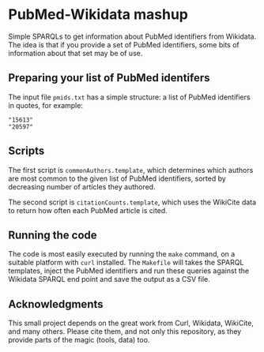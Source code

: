 # PubMed-Wikidata mashup

Simple SPARQLs to get information about PubMed identifiers from Wikidata. The idea
is that if you provide a set of PubMed identifiers, some bits of information about
that set may be of use.

## Preparing your list of PubMed identifers

The input file `pmids.txt` has a simple structure: a list of PubMed identifiers
in quotes, for example:

```
"15613"
"20597"
```

## Scripts

The first script is `commonAuthors.template`, which determines which authors are
most common to the given list of PubMed identifiers, sorted by decreasing number
of articles they authored.

The second script is `citationCounts.template`, which uses the WikiCite data to
return how often each PubMed article is cited.

## Running the code

The code is most easily executed by running the `make` command, on a suitable
platform with `curl` installed. The `Makefile` will takes the SPARQL templates,
inject the PubMed identifiers and run these queries against the Wikidata
SPARQL end point and save the output as a CSV file.

## Acknowledgments

This small project depends on the great work from Curl, Wikidata, WikiCite,
and many others. Please cite them, and not only this repository, as they provide
parts of the magic (tools, data) too.
